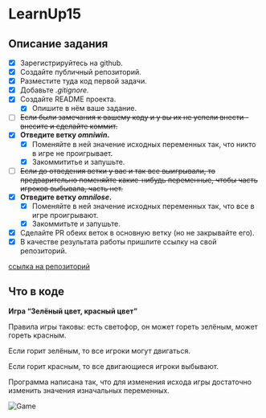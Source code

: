 # LearnUp15
## Описание задания

- [x] Зарегистрируйтесь на github.
- [x] Cоздайте публичный репозиторий.
- [x] Разместите туда код первой задачи.
- [x] Добавьте _.gitignore._ 
- [x] Создайте README проекта.
  - [x] Опишите в нём ваше задание.
- [ ] ~~Если были замечания к вашему коду и у вы их не успели внести - внесите и сделайте коммит.~~
- [x] **Отведите ветку _omniwin_.**
  - [x] Поменяйте в ней значение исходных переменных так, что никто в игре не проигрывает.
  - [x] Закоммититье и запушьте. 
- [ ] ~~Если до отведения ветки у вас и так все выигрывали, то предварительно поменяйте какие-нибудь переменные, чтобы часть игроков выбывала, часть нет.~~
- [x] **Отведите ветку _omnilose_.**
  - [x] Поменяйте в ней значение исходных переменных так, что все в игре проигрывают. 
  - [x] Закоммитьте и запушьте. 
- [x] Cделайте PR обеих веток в основную ветку (но не закрывайте его). 
- [x] В качестве результата работы пришлите ссылку на свой репозиторий.

[ссылка на репозиторий](https://github.com/Cytty/LearnUp15)

## Что в коде

__Игра “Зелёный цвет, красный цвет”__

Правила игры таковы: есть светофор, он может гореть зелёным, может гореть красным. 

Если горит зелёным, то все игроки могут двигаться. 

Если горит красным, то все двигающиеся игроки выбывают.

Программа написана так, что для изменения исхода игры достаточно изменить значения изначальных переменных.

![Game](https://png.pngtree.com/png-vector/20190929/ourmid/pngtree-geomatry-icon-isolated-on-abstract-background-png-image_1754786.jpg)
